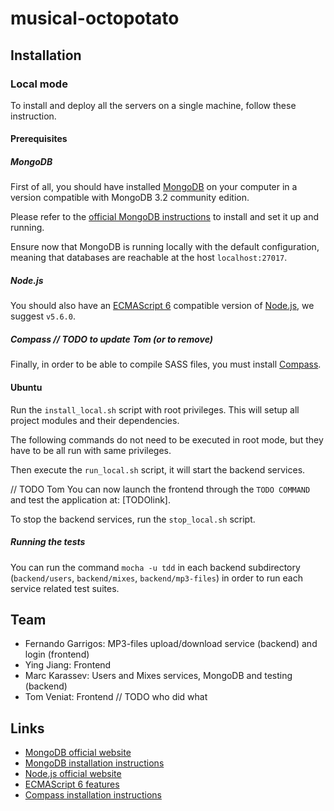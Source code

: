 # musical-octopotato

## Installation

### Local mode

To install and deploy all the servers on a single machine, follow these instruction.

#### Prerequisites

##### MongoDB

First of all, you should have installed [MongoDB][2] on your computer in a version compatible with MongoDB 3.2 community edition.

Please refer to the [official MongoDB instructions][1] to install and set it up and running.

Ensure now that MongoDB is running locally with the default configuration, meaning that databases are reachable at the host `localhost:27017`.

##### Node.js

You should also have an [ECMAScript 6][4] compatible version of [Node.js][3], we suggest `v5.6.0`.

##### Compass // TODO to update Tom (or to remove)

Finally, in order to be able to compile SASS files, you must install [Compass][5].

#### Ubuntu

Run the `install_local.sh` script with root privileges. This will setup all project modules and their dependencies.

The following commands do not need to be executed in root mode, but they have to be all run with same privileges.

Then execute the `run_local.sh` script, it will start the backend services.

// TODO Tom
You can now launch the frontend through the `TODO COMMAND` and test the application at: [TODOlink].

To stop the backend services, run the `stop_local.sh` script.

##### Running the tests

You can run the command `mocha -u tdd` in each backend subdirectory (`backend/users`, `backend/mixes`, `backend/mp3-files`) in order to run each service related test suites.

## Team
 * Fernando Garrigos: MP3-files upload/download service (backend) and login (frontend)
 * Ying Jiang: Frontend
 * Marc Karassev: Users and Mixes services, MongoDB and testing (backend)
 * Tom Veniat: Frontend
  // TODO who did what

## Links
 * [MongoDB official website][2]
 * [MongoDB installation instructions][1]
 * [Node.js official website][3]
 * [ECMAScript 6 features][4]
 * [Compass installation instructions][5]

[1]: https://docs.mongodb.org/master/installation/
[2]: https://www.mongodb.org/
[3]: https://nodejs.org/en/
[4]: http://es6-features.org/
[5]: http://compass-style.org/install/